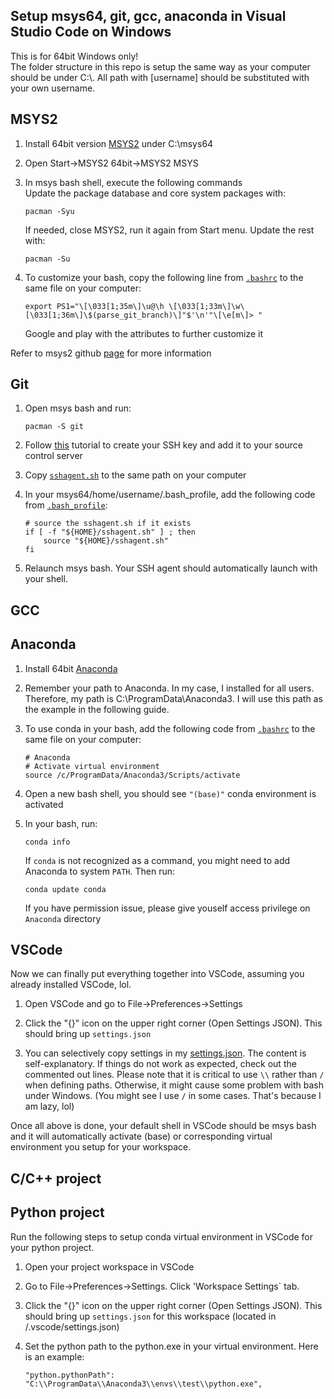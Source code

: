 ## Setup msys64, git, gcc, anaconda in Visual Studio Code on Windows

This is for 64bit Windows only!  
The folder structure in this repo is setup the same way as your computer should be under C:\\. All path with \[username\] should be substituted with your own username.

## MSYS2

1. Install 64bit version [MSYS2](https://www.msys2.org/) under C:\msys64

2. Open Start->MSYS2 64bit->MSYS2 MSYS

3. In msys bash shell, execute the following commands  
    Update the package database and core system packages with:
    ```
    pacman -Syu
    ```
    If needed, close MSYS2, run it again from Start menu. Update the rest with:
    ```
    pacman -Su
    ```

4. To customize your bash, copy the following line from [`.bashrc`](msys64/home/username/.bashrc) to the same file on your computer:
    ```
    export PS1="\[\033[1;35m\]\u@\h \[\033[1;33m\]\w\[\033[1;36m\]\$(parse_git_branch)\]"$'\n'"\[\e[m\]> "
    ```
    Google and play with the attributes to further customize it

Refer to msys2 github [page](https://github.com/msys2/msys2/wiki/Using-packages) for more information

## Git

1. Open msys bash and run:
    ```
    pacman -S git
    ```

2. Follow [this](https://help.github.com/en/articles/generating-a-new-ssh-key-and-adding-it-to-the-ssh-agent) tutorial to create your SSH key and add it to your source control server

3. Copy [`sshagent.sh`](msys64/home/username/sshagent.sh) to the same path on your computer

4. In your msys64/home/username/.bash_profile, add the following code from [`.bash_profile`](msys64/home/username/.bash_profile):
    ```
    # source the sshagent.sh if it exists
    if [ -f "${HOME}/sshagent.sh" ] ; then
        source "${HOME}/sshagent.sh"
    fi
    ```
5. Relaunch msys bash. Your SSH agent should automatically launch with your shell.

## GCC

## Anaconda

1. Install 64bit [Anaconda](https://www.anaconda.com/distribution/)

2. Remember your path to Anaconda. In my case, I installed for all users. Therefore, my path is C:\\ProgramData\\Anaconda3. I will use this path as the example in the following guide.

3. To use conda in your bash, add the following code from [`.bashrc`](msys64/home/username/.bashrc) to the same file on your computer:
    ```
    # Anaconda
    # Activate virtual environment
    source /c/ProgramData/Anaconda3/Scripts/activate
    ```
4. Open a new bash shell, you should see `"(base)"` conda environment is activated

4. In your bash, run:
    ```
    conda info
    ```
    If `conda` is not recognized as a command, you might need to add Anaconda to system `PATH`. Then run:
    ```
    conda update conda
    ```
    If you have permission issue, please give youself access privilege on `Anaconda` directory

## VSCode
Now we can finally put everything together into VSCode, assuming you already installed VSCode, lol.

1. Open VSCode and go to File->Preferences->Settings

2. Click the "{}" icon on the upper right corner (Open Settings JSON). This should bring up `settings.json`

3. You can selectively copy settings in my [settings.json](User/username/AppData/Roaming/Code/User/settings.json). The content is self-explanatory. If things do not work as expected, check out the commented out lines. Please note that it is critical to use `\\` rather than `/` when defining paths. Otherwise, it might cause some problem with bash under Windows. (You might see I use `/` in some cases. That's because I am lazy, lol)

Once all above is done, your default shell in VSCode should be msys bash and it will automatically activate (base) or corresponding virtual environment you setup for your workspace.

## C/C++ project

## Python project

Run the following steps to setup conda virtual environment in VSCode for your python project.

1. Open your project workspace in VSCode

2. Go to File->Preferences->Settings. Click 'Workspace Settings` tab.

3. Click the "{}" icon on the upper right corner (Open Settings JSON). This should bring up `settings.json` for this workspace (located in /.vscode/settings.json)

4. Set the python path to the python.exe in your virtual environment. Here is an example:
    ```
    "python.pythonPath": "C:\\ProgramData\\Anaconda3\\envs\\test\\python.exe",
    ```

